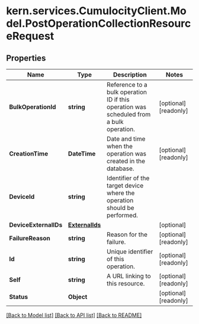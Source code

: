 
# kern.services.CumulocityClient.Model.PostOperationCollectionResourceRequest

## Properties

Name | Type | Description | Notes
------------ | ------------- | ------------- | -------------
**BulkOperationId** | **string** | Reference to a bulk operation ID if this operation was scheduled from a bulk operation. | [optional] [readonly] 
**CreationTime** | **DateTime** | Date and time when the operation was created in the database. | [optional] [readonly] 
**DeviceId** | **string** | Identifier of the target device where the operation should be performed. | 
**DeviceExternalIDs** | [**ExternalIds**](ExternalIds.md) |  | [optional] 
**FailureReason** | **string** | Reason for the failure. | [optional] [readonly] 
**Id** | **string** | Unique identifier of this operation. | [optional] [readonly] 
**Self** | **string** | A URL linking to this resource. | [optional] [readonly] 
**Status** | **Object** |  | [optional] [readonly] 

[[Back to Model list]](../README.md#documentation-for-models)
[[Back to API list]](../README.md#documentation-for-api-endpoints)
[[Back to README]](../README.md)

